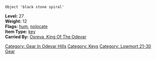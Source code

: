 `Object 'black stone spiral'`

<b>Level:</b> 27  
<b>Weight:</b> 12  
<b>Flags:</b> [hum](Hum_Flag.md "wikilink"),
[nolocate](NoLocate_Flag.md "wikilink")  
<b>Item Type:</b> [key](:Category:_Keys.md "wikilink")  
<b>Carried By:</b> [Osreva, King Of The
Odevar](Osreva,_King_Of_The_Odevar "wikilink")  

[Category: Gear In Odevar
Hills](Category:_Gear_In_Odevar_Hills "wikilink") [Category:
Keys](Category:_Keys "wikilink") [Category: Lowmort 21-30
Gear](Category:_Lowmort_21-30_Gear "wikilink")
